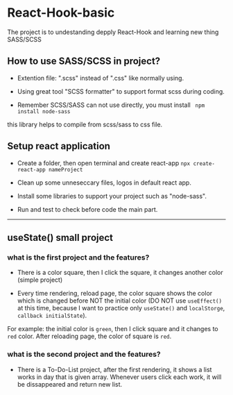 # React-Hook-basic
The project is to undestanding depply React-Hook and learning new thing SASS/SCSS

## How to use SASS/SCSS in project?
- Extention file: ".scss" instead of ".css" like normally using.

- Using great tool "SCSS formatter" to support format scss during coding.

- Remember SCSS/SASS can not use directly, you must install 
` npm install node-sass` 

this library helps to compile from scss/sass to css file.

## Setup react application
- Create a folder, then open terminal and create react-app 
`npx create-react-app nameProject`

- Clean up some unneseccary files, logos in default react app.

- Install some libraries to support your project such as "node-sass".

- Run and test to check before code the main part.

---------------------------------------------------------
## useState() small project
### what is the first project and the features? 
- There is a color square, then I click the square, it changes another color (simple project)

- Every time rendering, reload page, the color square shows the color which is changed before NOT the initial color (DO NOT use `useEffect()` at this time, because I want to practice only `useState()` and `localStorge`, `callback initialState`).

For example: the initial color is `green`, then I click square and it changes to `red` color. After reloading page, the color of square is `red`.

### what is the second project and the features? 
- There is a To-Do-List project, after the first rendering, it shows a list works in day that is given array. Whenever users click each work, it will be dissappeared and return new list.
